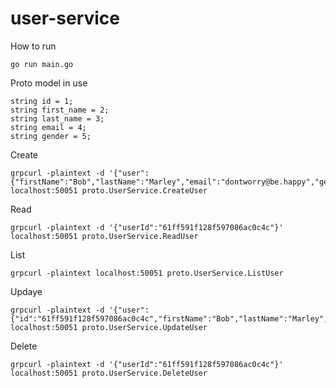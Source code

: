 # user-service

How to run
```
go run main.go
```

Proto model in use
```
string id = 1;
string first_name = 2;
string last_name = 3;
string email = 4;
string gender = 5;
```

Create
```
grpcurl -plaintext -d '{"user":{"firstName":"Bob","lastName":"Marley","email":"dontworry@be.happy","gender":"M"}}' localhost:50051 proto.UserService.CreateUser
```

Read
```
grpcurl -plaintext -d '{"userId":"61ff591f128f597086ac0c4c"}' localhost:50051 proto.UserService.ReadUser
```

List
```
grpcurl -plaintext localhost:50051 proto.UserService.ListUser
```


Updaye
```
grpcurl -plaintext -d '{"user":{"id":"61ff591f128f597086ac0c4c","firstName":"Bob","lastName":"Marley","email":"dontworry@be.happy","gender":"M"}}' localhost:50051 proto.UserService.UpdateUser
```

Delete
```
grpcurl -plaintext -d '{"userId":"61ff591f128f597086ac0c4c"}' localhost:50051 proto.UserService.DeleteUser
```
